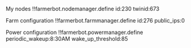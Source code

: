 My nodes
!!farmerbot.nodemanager.define
    id:230
    twinid:673

Farm configuration
!!farmerbot.farmmanager.define
    id:276
    public_ips:0

Power configuration
!!farmerbot.powermanager.define
    periodic_wakeup:8:30AM
    wake_up_threshold:85
